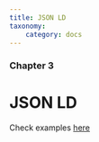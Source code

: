 ```yaml
---
title: JSON LD
taxonomy:
    category: docs
---
```


### Chapter 3

# JSON LD


Check examples [here](http://platform.yourdatastories.eu/YDS-docs/Tutorials/examples/api-json-ld)
